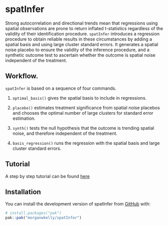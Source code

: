 
<!-- README.md is generated from README.Rmd. Please edit that file -->

# spatInfer

<!-- badges: start -->
<!-- badges: end -->

Strong autocorrelation and directional trends mean that regressions
using spatial observations are prone to return inflated t-statistics
regardless of the validity of their identification procedure.
`spatInfer` introduces a regression procedure to obtain reliable results
in these circumstances by adding a spatial basis and using large cluster
standard errors. It generates a spatial noise placebo to ensure the
validity of the inference procedure, and a synthetic outcome test to
ascertain whether the outcome is spatial noise independent of the
treatment.

## Workflow.

`spatInfer` is based on a sequence of four commands.

1.  `optimal_basis()` gives the spatial basis to include in regressions.

2.  `placebo()` estimates treatment significance from spatial noise
    placebos and chooses the optimal number of large clusters for
    standard error estimation.

3.  `synth()` tests the null hypothesis that the outcome is trending
    spatial noise, and therefore independent of the treatment.

4.  `basis_regression()` runs the regression with the spatial basis and
    large cluster standard errors.

## Tutorial

A step by step tutorial can be found
[here](https://morganwkelly.github.io/spatInfer_tutor/)

## Installation

You can install the development version of spatInfer from
[GitHub](https://github.com/) with:

``` r
# install.packages("pak")
pak::pak("morganwkelly/spatInfer")
```
